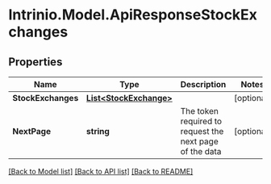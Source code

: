 # Intrinio.Model.ApiResponseStockExchanges
## Properties

Name | Type | Description | Notes
------------ | ------------- | ------------- | -------------
**StockExchanges** | [**List&lt;StockExchange&gt;**](StockExchange.md) |  | [optional] 
**NextPage** | **string** | The token required to request the next page of the data | [optional] 

[[Back to Model list]](../README.md#documentation-for-models) [[Back to API list]](../README.md#documentation-for-api-endpoints) [[Back to README]](../README.md)

